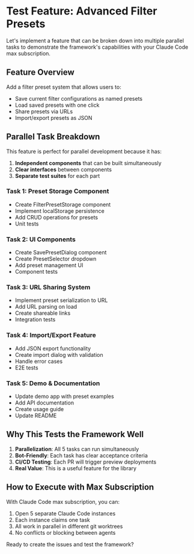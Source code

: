 # Test Feature: Advanced Filter Presets

Let's implement a feature that can be broken down into multiple parallel tasks to demonstrate the framework's capabilities with your Claude Code max subscription.

## Feature Overview

Add a filter preset system that allows users to:

- Save current filter configurations as named presets
- Load saved presets with one click
- Share presets via URLs
- Import/export presets as JSON

## Parallel Task Breakdown

This feature is perfect for parallel development because it has:

1. **Independent components** that can be built simultaneously
2. **Clear interfaces** between components
3. **Separate test suites** for each part

### Task 1: Preset Storage Component

- Create FilterPresetStorage component
- Implement localStorage persistence
- Add CRUD operations for presets
- Unit tests

### Task 2: UI Components

- Create SavePresetDialog component
- Create PresetSelector dropdown
- Add preset management UI
- Component tests

### Task 3: URL Sharing System

- Implement preset serialization to URL
- Add URL parsing on load
- Create shareable links
- Integration tests

### Task 4: Import/Export Feature

- Add JSON export functionality
- Create import dialog with validation
- Handle error cases
- E2E tests

### Task 5: Demo & Documentation

- Update demo app with preset examples
- Add API documentation
- Create usage guide
- Update README

## Why This Tests the Framework Well

1. **Parallelization**: All 5 tasks can run simultaneously
2. **Bot-Friendly**: Each task has clear acceptance criteria
3. **CI/CD Testing**: Each PR will trigger preview deployments
4. **Real Value**: This is a useful feature for the library

## How to Execute with Max Subscription

With Claude Code max subscription, you can:

1. Open 5 separate Claude Code instances
2. Each instance claims one task
3. All work in parallel in different git worktrees
4. No conflicts or blocking between agents

Ready to create the issues and test the framework?
